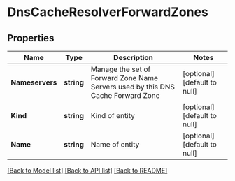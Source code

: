 # DnsCacheResolverForwardZones

## Properties
Name | Type | Description | Notes
------------ | ------------- | ------------- | -------------
**Nameservers** | **string** | Manage the set of Forward Zone Name Servers used by this DNS Cache Forward Zone | [optional] [default to null]
**Kind** | **string** | Kind of entity | [optional] [default to null]
**Name** | **string** | Name of entity | [optional] [default to null]

[[Back to Model list]](../README.md#documentation-for-models) [[Back to API list]](../README.md#documentation-for-api-endpoints) [[Back to README]](../README.md)


